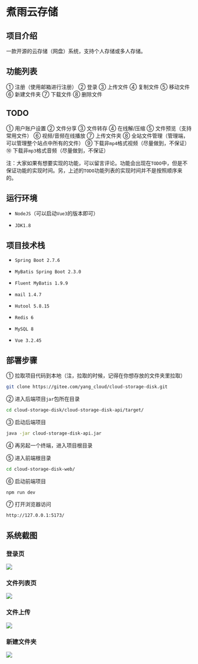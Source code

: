# 煮雨云存储

## 项目介绍

一款开源的云存储（网盘）系统，支持个人存储或多人存储。

## 功能列表

① 注册（使用邮箱进行注册）
② 登录
③ 上传文件
④ 复制文件
⑤ 移动文件
⑥ 新建文件夹
⑦ 下载文件
⑧ 删除文件

## TODO

① 用户账户设置
② 文件分享
③ 文件转存
④ 在线解/压缩
⑤ 文件预览（支持常用文件）
⑥ 视频/音频在线播放
⑦ 上传文件夹
⑧ 全站文件管理（管理端，可以管理整个站点中所有的文件）
⑨ 下载非`mp4`格式视频（尽量做到，不保证）
⑩ 下载非`mp3`格式音频（尽量做到，不保证）

注：大家如果有想要实现的功能，可以留言评论。功能会出现在`TODO`中，但是不保证功能的实现时间。另，上述的`TODO`功能列表的实现时间并不是按照顺序来的。

## 运行环境

- `NodeJS`（可以启动`Vue3`的版本即可）

- `JDK1.8`

## 项目技术栈

- `Spring Boot 2.7.6`

- `MyBatis Spring Boot 2.3.0`

- `Fluent MyBatis 1.9.9`

- `mail 1.4.7`

- `Hutool 5.8.15`

- `Redis 6`

- `MySQL 8`

- `Vue 3.2.45`

## 部署步骤

① 拉取项目代码到本地（注，拉取的时候，记得在你想存放的文件夹里拉取）

```bash
git clone https://gitee.com/yang_cloud/cloud-storage-disk.git
```

② 进入后端项目`jar`包所在目录

```bash
cd cloud-storage-disk/cloud-storage-disk-api/target/
```

③ 启动后端项目

```bash
java -jar cloud-storage-disk-api.jar
```

④ 再另起一个终端，进入项目根目录

⑤ 进入前端根目录

```bash
cd cloud-storage-disk-web/
```

⑥ 启动前端项目

```bash
npm run dev
```

⑦ 打开浏览器访问

```bash
http://127.0.0.1:5173/
```

## 系统截图

### 登录页

![](https://gitee.com/yang_cloud/cloud-storage-disk/raw/master/readme_images/login.png)

### 文件列表页

![](https://gitee.com/yang_cloud/cloud-storage-disk/raw/master/readme_images/file_list.png)

### 文件上传

![](https://gitee.com/yang_cloud/cloud-storage-disk/raw/master/readme_images/upload_file.png)

### 新建文件夹

![](https://gitee.com/yang_cloud/cloud-storage-disk/raw/master/readme_images/mkdir.png)
